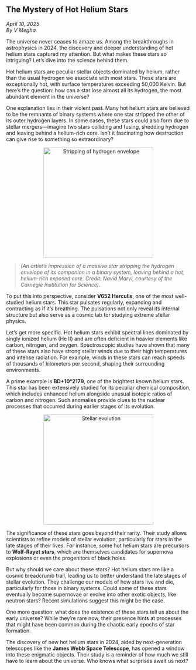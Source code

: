 ## The Mystery of Hot Helium Stars

*April 10, 2025*  
*By V Megha*

The universe never ceases to amaze us. Among the breakthroughs in astrophysics in 2024, the discovery and deeper understanding of hot helium stars captured my attention. But what makes these stars so intriguing? Let’s dive into the science behind them.

Hot helium stars are peculiar stellar objects dominated by helium, rather than the usual hydrogen we associate with most stars. These stars are exceptionally hot, with surface temperatures exceeding 50,000 Kelvin. But here’s the question: how can a star lose almost all its hydrogen, the most abundant element in the universe?

One explanation lies in their violent past. Many hot helium stars are believed to be the remnants of binary systems where one star stripped the other of its outer hydrogen layers. In some cases, these stars could also form due to stellar mergers—imagine two stars colliding and fusing, shedding hydrogen and leaving behind a helium-rich core. Isn’t it fascinating how destruction can give rise to something so extraordinary?

<div style="text-align: center;">
  <img src="researchdivision\src\routes\blogs\blogs\blog5\ch1\img1.jpg" alt="Stripping of hydrogen envelope" style="width:300px; height:auto;">
</div>

> *(An artist’s impression of a massive star stripping the hydrogen envelope of its companion in a binary system, leaving behind a hot, helium-rich exposed core. Credit: Navid Marvi, courtesy of the Carnegie Institution for Science).*

To put this into perspective, consider **V652 Herculis**, one of the most well-studied helium stars. This star pulsates regularly, expanding and contracting as if it’s breathing. The pulsations not only reveal its internal structure but also serve as a cosmic lab for studying extreme stellar physics.

Let’s get more specific. Hot helium stars exhibit spectral lines dominated by singly ionized helium (He II) and are often deficient in heavier elements like carbon, nitrogen, and oxygen. Spectroscopic studies have shown that many of these stars also have strong stellar winds due to their high temperatures and intense radiation. For example, winds in these stars can reach speeds of thousands of kilometers per second, shaping their surrounding environments.

A prime example is **BD+10°2179**, one of the brightest known helium stars. This star has been extensively studied for its peculiar chemical composition, which includes enhanced helium alongside unusual isotopic ratios of carbon and nitrogen. Such anomalies provide clues to the nuclear processes that occurred during earlier stages of its evolution.

<div style="text-align: center;">
  <img src="researchdivision\src\routes\blogs\blogs\blog5\ch1\img2.jpg" alt="Stellar evolution" style="width:300px; height:auto;">
</div>

The significance of these stars goes beyond their rarity. Their study allows scientists to refine models of stellar evolution, particularly for stars in the late stages of their lives. For instance, some hot helium stars are precursors to **Wolf-Rayet stars**, which are themselves candidates for supernova explosions or even the progenitors of black holes.

But why should we care about these stars? Hot helium stars are like a cosmic breadcrumb trail, leading us to better understand the late stages of stellar evolution. They challenge our models of how stars live and die, particularly for those in binary systems. Could some of these stars eventually become supernovae or evolve into other exotic objects, like neutron stars? Recent simulations suggest this might be the case.

One more question: what does the existence of these stars tell us about the early universe? While they’re rare now, their presence hints at processes that might have been common during the chaotic early epochs of star formation.

The discovery of new hot helium stars in 2024, aided by next-generation telescopes like the **James Webb Space Telescope**, has opened a window into these enigmatic objects. Their study is a reminder of how much we still have to learn about the universe. Who knows what surprises await us next?

